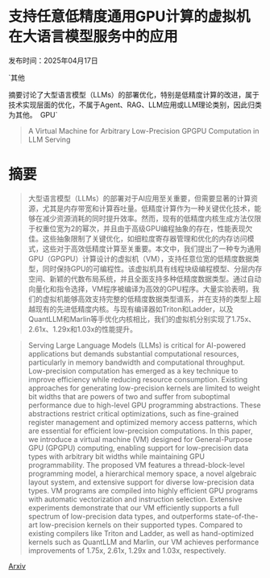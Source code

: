 # 支持任意低精度通用GPU计算的虚拟机在大语言模型服务中的应用

发布时间：2025年04月17日

`其他

摘要讨论了大型语言模型（LLMs）的部署优化，特别是低精度计算的改进，属于技术实现层面的优化，不属于Agent、RAG、LLM应用或LLM理论类别，因此归类为其他。` `GPU`

> A Virtual Machine for Arbitrary Low-Precision GPGPU Computation in LLM Serving

# 摘要

> 大型语言模型（LLMs）的部署对于AI应用至关重要，但需要显著的计算资源，尤其是内存带宽和计算吞吐量。低精度计算作为一种关键优化技术，能够在减少资源消耗的同时提升效率。然而，现有的低精度内核生成方法仅限于权重位宽为2的幂次，并且由于高级GPU编程抽象的存在，性能表现欠佳。这些抽象限制了关键优化，如细粒度寄存器管理和优化的内存访问模式，这些对于高效低精度计算至关重要。本文中，我们提出了一种专为通用GPU（GPGPU）计算设计的虚拟机（VM），支持任意位宽的低精度数据类型，同时保持GPU的可编程性。该虚拟机具有线程块级编程模型、分层内存空间、新颖的代数布局系统，并且全面支持多种低精度数据类型。通过自动向量化和指令选择，VM程序被编译为高效的GPU程序。大量实验表明，我们的虚拟机能够高效支持完整的低精度数据类型谱系，并在支持的类型上超越现有的先进低精度内核。与现有编译器如Triton和Ladder，以及QuantLLM和Marlin等手优化内核相比，我们的虚拟机分别实现了1.75x、2.61x、1.29x和1.03x的性能提升。


> Serving Large Language Models (LLMs) is critical for AI-powered applications but demands substantial computational resources, particularly in memory bandwidth and computational throughput. Low-precision computation has emerged as a key technique to improve efficiency while reducing resource consumption. Existing approaches for generating low-precision kernels are limited to weight bit widths that are powers of two and suffer from suboptimal performance due to high-level GPU programming abstractions. These abstractions restrict critical optimizations, such as fine-grained register management and optimized memory access patterns, which are essential for efficient low-precision computations. In this paper, we introduce a virtual machine (VM) designed for General-Purpose GPU (GPGPU) computing, enabling support for low-precision data types with arbitrary bit widths while maintaining GPU programmability. The proposed VM features a thread-block-level programming model, a hierarchical memory space, a novel algebraic layout system, and extensive support for diverse low-precision data types. VM programs are compiled into highly efficient GPU programs with automatic vectorization and instruction selection. Extensive experiments demonstrate that our VM efficiently supports a full spectrum of low-precision data types, and outperforms state-of-the-art low-precision kernels on their supported types. Compared to existing compilers like Triton and Ladder, as well as hand-optimized kernels such as QuantLLM and Marlin, our VM achieves performance improvements of 1.75x, 2.61x, 1.29x and 1.03x, respectively.

[Arxiv](https://arxiv.org/abs/2504.12984)